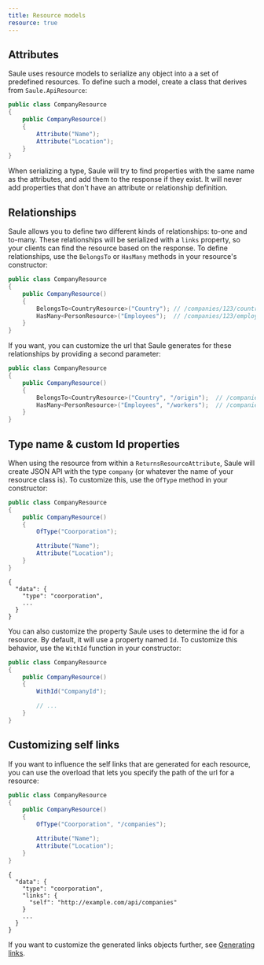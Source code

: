 ```yaml
---
title: Resource models
resource: true
---
```


## Attributes
Saule uses resource models to serialize any object into a
a set of predefined resources. To define such a model, create
a class that derives from `Saule.ApiResource`:

```csharp
public class CompanyResource
{
    public CompanyResource()
    {
        Attribute("Name");
        Attribute("Location");
    }
}
```
When serializing a type, Saule will try to find properties with
the same name as the attributes, and add them to the response
if they exist. It will never add properties that don't have an
attribute or relationship definition.

## Relationships

Saule allows you to define two different kinds of relationships:
to-one and to-many. These relationships will be serialized with
a `links` property, so your clients can find the resource based
on the response. To define relationships, use the `BelongsTo` or
`HasMany` methods in your resource's constructor:
```csharp
public class CompanyResource
{
    public CompanyResource()
    {
        BelongsTo<CountryResource>("Country"); // /companies/123/country
        HasMany<PersonResource>("Employees");  // /companies/123/employees
    }
}
```

If you want, you can customize the url that Saule generates for these
relationships by providing a second parameter:
```csharp
public class CompanyResource
{
    public CompanyResource()
    {
        BelongsTo<CountryResource>("Country", "/origin");  // /companies/123/origin
        HasMany<PersonResource>("Employees", "/workers");  // /companies/123/workers
    }
}
```


## Type name & custom Id properties

When using the resource from within a `ReturnsResourceAttribute`, Saule will create
JSON API with the type `company` (or whatever the name of your resource class is). 
To customize this, use the `OfType` method in your constructor:

```csharp
public class CompanyResource
{
    public CompanyResource()
    {
        OfType("Coorporation");

        Attribute("Name");
        Attribute("Location");
    }
}
```
```text
{
  "data": {
    "type": "coorporation",
    ...
  }
}
```

You can also customize the property Saule uses to determine the id for
a resource. By default, it will use a property named `Id`. To customize
this behavior, use the `WithId` function in your constructor:

```csharp
public class CompanyResource
{
    public CompanyResource()
    {
        WithId("CompanyId");

        // ...
    }
}
```

## Customizing self links

If you want to influence the self links that are generated for each
resource, you can use the overload that lets you specify the path of
the url for a resource:

```csharp
public class CompanyResource
{
    public CompanyResource()
    {
        OfType("Coorporation", "/companies");

        Attribute("Name");
        Attribute("Location");
    }
}
```
```text
{
  "data": {
    "type": "coorporation",
    "links": {
      "self": "http://example.com/api/companies"
    }
    ...
  }
}
```

If you want to customize the generated links objects further, see 
[Generating links](5-generating-custom-links).